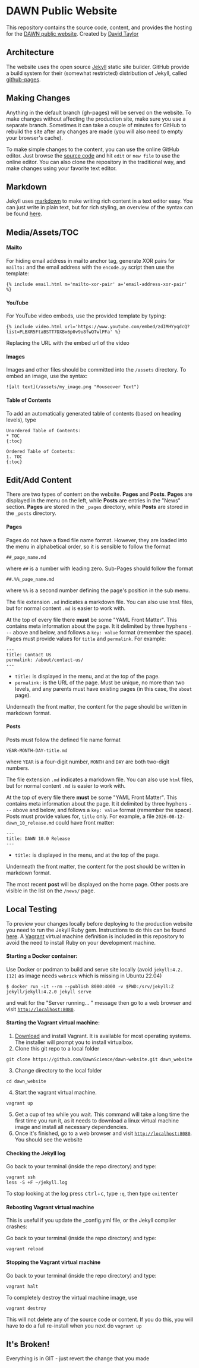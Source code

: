 # DAWN Public Website #
This repository contains the source code, content, and provides the hosting for the [DAWN public website](https://dawnsci.org). Created by [David Taylor](mailto:david@taylorhq.com)

## Architecture ##
The website uses the open source [Jekyll](https://jekyllrb.com/) static site builder. GitHub provide a build system for their (somewhat restricted) distribution of Jekyll, called [github-pages](https://help.github.com/articles/using-jekyll-as-a-static-site-generator-with-github-pages/).

## Making Changes ##
Anything in the default branch (gh-pages) will be served on the website. To make changes without affecting the production site, make sure you use a separate branch. Sometimes it can take a couple of minutes for GitHub to rebuild the site after any changes are made (you will also need to empty your browser's cache).

To make simple changes to the content, you can use the online GitHub editor. Just browse the [source code](https://github.com/DawnScience/dawn-website) and hit `edit` or `new file` to use the online editor. You can also clone the repository in the traditional way, and make changes using your favorite text editor.

## Markdown ##
Jekyll uses [markdown](https://en.wikipedia.org/wiki/Markdown) to make writing rich content in a text editor easy. You can just write in plain text, but for rich styling, an overview of the syntax can be found [here](https://gist.github.com/jonschlinkert/5854601).

## Media/Assets/TOC ##
#### Mailto ####
For hiding email address in mailto anchor tag, generate XOR pairs for `mailto:` and the email address with the `encode.py` script then
use the template:
```
{% include email.html m='mailto-xor-pair' a='email-address-xor-pair' %}
```
#### YouTube ####
For YouTube video embeds, use the provided template by typing:
```
{% include video.html url='https://www.youtube.com/embed/zdIMHYyqdcQ?list=PLBXR5FtaBSTT7DXBx6p0v9u8fwQTwlPFa' %}
```
Replacing the URL with the embed url of the video
#### Images ####
Images and other files should be committed into the `/assets` directory. To embed an image, use the syntax:
```
![alt text](/assets/my_image.png "Mouseover Text")
```
#### Table of Contents
To add an automatically generated table of contents (based on heading levels), type
```
Unordered Table of Contents:
* TOC
{:toc}

Ordered Table of Contents:
1. TOC
{:toc}
```

## Edit/Add Content ##
There are two types of content on the website. **Pages** and **Posts**. **Pages** are displayed in the menu on the left, while **Posts** are entries in the "News" section. **Pages** are stored in the `_pages` directory, while **Posts** are stored in the `_posts` directory.




#### Pages ###
Pages do not have a fixed file name format. However, they are loaded into the menu in alphabetical order, so it is sensible to follow the format
```
##_page_name.md
```
where `##` is a number with leading zero. Sub-Pages should follow the format
```
##.%%_page_name.md
```
where `%%` is a second number defining the page's position in the sub menu.

The file extension `.md` indicates a markdown file. You can also use `html` files, but for normal content `.md` is easier to work with.

At the top of every file there **must** be some "YAML Front Matter". This contains meta information about the page. It it delimited by three hyphens `---` above and below, and follows a `key: value` format (remember the space). Pages must provide values for `title` and `permalink`. For example:
```
---
title: Contact Us
permalink: /about/contact-us/
---
```
- `title:` is displayed in the menu, and at the top of the page.
- `permalink:` is the URL of the page. Must be unique, no more than two levels, and any parents must have existing pages (in this case, the `about` page).

Underneath the front matter, the content for the page should be written in markdown format.

#### Posts ###
Posts must follow the defined file name format 
```
YEAR-MONTH-DAY-title.md
```
where `YEAR` is a four-digit number, `MONTH` and `DAY` are both two-digit numbers.

The file extension `.md` indicates a markdown file. You can also use `html` files, but for normal content `.md` is easier to work with.

At the top of every file there **must** be some "YAML Front Matter". This contains meta information about the page. It it delimited by three hyphens `---` above and below, and follows a `key: value` format (remember the space). Posts must provide values for, `title` only. For example, a file `2026-08-12-dawn_10_release.md` could have front matter:
```
---
title: DAWN 10.0 Release
---
```
- `title:` is displayed in the menu, and at the top of the page.

Underneath the front matter, the content for the post should be written in markdown format.

The most recent **post** will be displayed on the home page. Other posts are visible in the list on the `/news/` page.

## Local Testing ##
To preview your changes locally before deploying to the production website you need to run the Jekyll Ruby gem. Instructions to do this can be found [here](https://help.github.com/articles/setting-up-your-github-pages-site-locally-with-jekyll/). A [Vagrant](https://www.vagrantup.com/) virtual machine definition is included in this repository to avoid the need to install Ruby on your development machine. 

#### Starting a Docker container: ###
Use Docker or podman to build and serve site locally (avoid `jekyll:4.2.[12]` as image needs `webrick` which is missing in Ubuntu 22.04)
```
$ docker run -it --rm --publish 8080:4000 -v $PWD:/srv/jekyll:Z jekyll/jekyll:4.2.0 jekyll serve
```
and wait for the "Server running... " message then go to a web browser and visit [`http://localhost:8080`](http://localhost:8080).

#### Starting the Vagrant virtual machine: ###
1. [Download](https://www.vagrantup.com/downloads.html) and install Vagrant. It is available for most operating systems. The installer will prompt you to install virtualbox.
2. Clone this git repo to a local folder
```
git clone https://github.com/DawnScience/dawn-website.git dawn_website
```
3. Change directory to the local folder
```
cd dawn_website
```
4. Start the vagrant virtual machine. 
``` 
vagrant up
```
5. Get a cup of tea while you wait. This command will take a long time the first time you run it, as it needs to download a linux virtual machine image and install all necessary dependencies. 
6. Once it's finished, go to a web browser and visit [`http://localhost:8080`](http://localhost:8080). You should see the website

#### Checking the Jekyll log ###
Go back to your terminal (inside the repo directory) and type:
```
vagrant ssh
less -S +F ~/jekyll.log
```
To stop looking at the log press <kbd>ctrl</kbd>+<kbd>c</kbd>, type `:q`, then type `exit`<kbd>enter</kbd>

#### Rebooting Vagrant virtual machine ###
This is useful if you update the _config.yml file, or the Jekyll compiler crashes:

Go back to your terminal (inside the repo directory) and type:
```
vagrant reload
```
#### Stopping the Vagrant virtual machine ###
Go back to your terminal (inside the repo directory) and type:
```
vagrant halt
```
To completely destroy the virtual machine image, use
```
vagrant destroy
```
This will not delete any of the source code or content. If you do this, you will have to do a full re-install when you next do `vagrant up`
## It's Broken!
Everything is in GIT - just revert the change that you made
